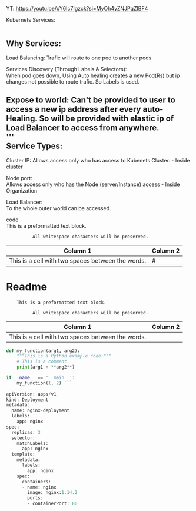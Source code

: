 
YT: https://youtu.be/xY6Ic7Igzck?si=MyOh4yZNJPqZIBF4

Kubernets Services: 


~~~

~~~
 
Why Services: 
------------

Load Balancing: 
  Trafic will route to one pod to another pods  

Services Discovery (Through Labels & Selectors):  
  When pod goes down, Using Auto healing creates a new Pod(Rs) but ip changes not possible to route trafic. So Labels is used.  
  
Expose to world: 
  Can't be provided  to user to access a new ip address after every auto-Healing. So will be provided with elastic ip of Load Balancer to access from anywhere.  
'''  
Service Types:  
------------
Cluster IP:
  Allows access only who has access to Kubenets Cluster.  - Inside cluster

Node port:  
  Allows access only who has the Node (server/Instance) access - Inside Organization

Load Balancer:  
  To the whole outer world can be accessed.  

code  
        This is a preformatted text block.

              All whitespace characters will be preserved.

| Column 1                        | Column 2                       |
|---------------------------------|--------------------------------|
| This is a cell with two spaces between the words.        | #




# Readme

        This is a preformatted text block.

              All whitespace characters will be preserved.

| Column 1                        | Column 2                       |
|---------------------------------|--------------------------------|
| This is a cell with two spaces between the words.        |


```python
def my_function(arg1, arg2):
    """This is a Python example code."""
    # This is a comment.
    print(arg1 + **arg2**)

if __name__ == '__main__':
    my_function(1, 2) ```
-------------------
apiVersion: apps/v1
kind: Deployment
metadata:
  name: nginx-deployment
  labels:
    app: nginx
spec:
  replicas: 3
  selector:
    matchLabels:
      app: nginx
  template:
    metadata:
      labels:
        app: nginx
    spec:
      containers:
      - name: nginx
        image: nginx:1.14.2
        ports:
        - containerPort: 80
